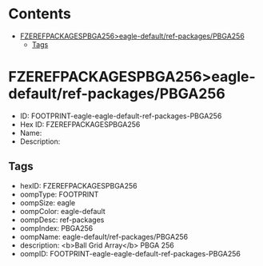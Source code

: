 



Contents
========

* [FZEREFPACKAGESPBGA256>eagle-default/ref-packages/PBGA256](#fzerefpackagespbga256eagle-defaultref-packagespbga256)
	* [Tags](#tags)

# FZEREFPACKAGESPBGA256>eagle-default/ref-packages/PBGA256

- ID: FOOTPRINT-eagle-eagle-default-ref-packages-PBGA256
- Hex ID: FZEREFPACKAGESPBGA256
- Name: 
- Description: 

## Tags

- hexID: FZEREFPACKAGESPBGA256
- oompType: FOOTPRINT
- oompSize: eagle
- oompColor: eagle-default
- oompDesc: ref-packages
- oompIndex: PBGA256
- oompName: eagle-default/ref-packages/PBGA256
- description: &lt;b&gt;Ball Grid Array&lt;/b&gt; PBGA 256
- oompID: FOOTPRINT-eagle-eagle-default-ref-packages-PBGA256
